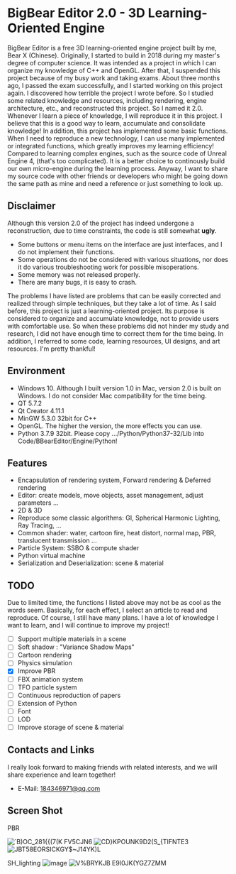 # BigBear Editor 2.0 - 3D Learning-Oriented Engine
BigBear Editor is a free 3D learning-oriented engine project built by me, Bear X (Chinese). Originally, I started to build in 2018 during my master's degree of computer science. It was intended as a project in which I can organize my knowledge of C++ and OpenGL. After that, I suspended this project because of my busy work and taking exams. About three months ago, I passed the exam successfully, and I started working on this project again. I discovered how terrible the project I wrote before. So I studied some related knowledge and resources, including rendering, engine architecture, etc., and reconstructed this project. So I named it 2.0. Whenever I learn a piece of knowledge, I will reproduce it in this project. I believe that this is a good way to learn, accumulate and consolidate knowledge! In addition, this project has implemented some basic functions. When I need to reproduce a new technology, I can use many implemented or integrated functions, which greatly improves my learning efficiency! Compared to learning complex engines, such as the source code of Unreal Engine 4, (that's too complicated). It is a better choice to continously build our own micro-engine during the learning process. Anyway, I want to share my source code with other friends or developers who might be going down the same path as mine and need a reference or just something to look up.
## Disclaimer
Although this version 2.0 of the project has indeed undergone a reconstruction, due to time constraints, the code is still somewhat **ugly**.
* Some buttons or menu items on the interface are just interfaces, and I do not implement their functions.
* Some operations do not be considered with various situations, nor does it do various troubleshooting work for possible misoperations.
* Some memory was not released properly.
* There are many bugs, it is easy to crash.

The problems I have listed are problems that can be easily corrected and realized through simple techniques, but they take a lot of time. As I said before, this project is just a learning-oriented project. Its purpose is considered to organize and accumulate knowledge, not to provide users with comfortable use. So when these problems did not hinder my study and research, I did not have enough time to correct them for the time being.
In addition, I referred to some code, learning resources, UI designs, and art resources. I'm pretty thankful!
## Environment
* Windows 10. Although I built version 1.0 in Mac, version 2.0 is built on Windows. I do not consider Mac compatibility for the time being.
* QT 5.7.2
* Qt Creator 4.11.1
* MinGW 5.3.0 32bit for C++
* OpenGL. The higher the version, the more effects you can use.
* Python 3.7.9 32bit. Please copy .../Python/Python37-32/Lib into Code/BBearEditor/Engine/Python!
## Features
* Encapsulation of rendering system, Forward rendering & Deferred rendering
* Editor: create models, move objects, asset management, adjust parameters ...
* 2D & 3D
* Reproduce some classic algorithms: GI, Spherical Harmonic Lighting, Ray Tracing, ...
* Common shader: water, cartoon fire, heat distort, normal map, PBR, translucent transmission ...
* Particle System: SSBO & compute shader
* Python virtual machine
* Serialization and Deserialization: scene & material
## TODO
Due to limited time, the functions I listed above may not be as cool as the words seem. Basically, for each effect, I select an article to read and reproduce. Of course, I still have many plans. I have a lot of knowledge I want to learn, and I will continue to improve my project!
- [ ] Support multiple materials in a scene
- [ ] Soft shadow : "Variance Shadow Maps"
- [ ] Cartoon rendering
- [ ] Physics simulation
- [x] Improve PBR
- [ ] FBX animation system
- [ ] TFO particle system
- [ ] Continuous reproduction of papers
- [ ] Extension of Python
- [ ] Font
- [ ] LOD
- [ ] Improve storage of scene & material 
## Contacts and Links
I really look forward to making friends with related interests, and we will share experience and learn together!
* E-Mail: 184346971@qq.com
## Screen Shot
PBR

![`B)OC_281{{(7(K FV5CJN6](https://user-images.githubusercontent.com/31690363/131146674-08715915-90ef-4b62-aead-2cd973261e00.png)
![CD}KPOUNK9D2(S_{TIFNTE3](https://user-images.githubusercontent.com/31690363/131149330-4a244459-9d51-4af8-8a71-f83309ad4f43.png)
![JBT58EORSICKGY$~J14YK)L](https://user-images.githubusercontent.com/31690363/131350577-20c40653-8f73-4351-a082-0c459e8a5923.png)

SH_lighting
![image](https://user-images.githubusercontent.com/31690363/128983508-344a9bbb-99dc-4ebf-af64-c9daea820d98.png)
![V%BRYKJB E9I0JK(YGZ7ZMM](https://user-images.githubusercontent.com/31690363/130344475-acf28e7e-d0a0-4c86-860f-ce25d081b559.png)
